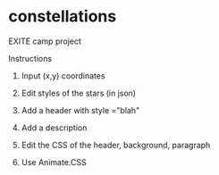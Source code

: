 # constellations
EXITE camp project

Instructions
1. Input (x,y) coordinates

2. Edit styles of the stars (in json)

3. Add a header with style ="blah"

4. Add a description
5. Edit the CSS of the header, background, paragraph
6. Use Animate.CSS
